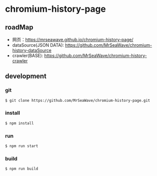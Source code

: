 # chromium-history-page

## roadMap

- 网页：https://mrseawave.github.io/chromium-history-page/
- dataSource(JSON DATA): https://github.com/MrSeaWave/chromium-history-dataSource
- crawler(BASE): https://github.com/MrSeaWave/chromium-history-crawler

## development

### git

```bash
$ git clone https://github.com/MrSeaWave/chromium-history-page.git
```

### install

```bash
$ npm install
```

### run

```bash
$ npm run start
```

### build

```bash
$ npm run build
```
